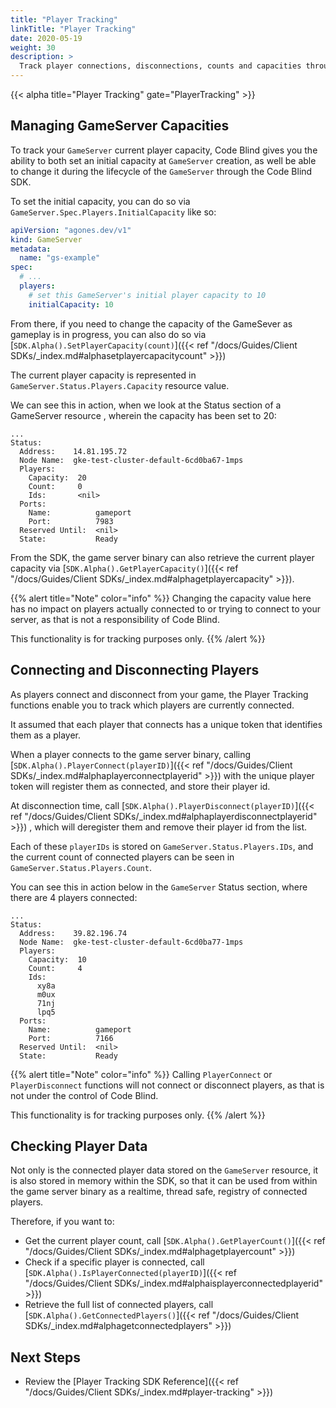```yaml
---
title: "Player Tracking"
linkTitle: "Player Tracking"
date: 2020-05-19
weight: 30
description: >
  Track player connections, disconnections, counts and capacities through the Code Blind SDK
---
```


{{< alpha title="Player Tracking" gate="PlayerTracking" >}}

## Managing GameServer Capacities

To track your `GameServer` current player capacity, Code Blind gives you the ability to both set an initial capacity at
`GameServer` creation, as well be able to change it during the lifecycle of the `GameServer` through the Code Blind SDK.

To set the initial capacity, you can do so via `GameServer.Spec.Players.InitialCapacity` like so:

```yaml
apiVersion: "agones.dev/v1"
kind: GameServer
metadata:
  name: "gs-example"
spec:
  # ...
  players:
    # set this GameServer's initial player capacity to 10
    initialCapacity: 10
```

From there, if you need to change the capacity of the GameSever as gameplay is in progress, you can also do so via 
[`SDK.Alpha().SetPlayerCapacity(count)`]({{< ref "/docs/Guides/Client SDKs/_index.md#alphasetplayercapacitycount" >}}) 

The current player capacity is represented in `GameServer.Status.Players.Capacity` resource value.

We can see this in action, when we look at the Status section of a GameServer resource
, wherein the capacity has been set to 20:

```
...
Status:
  Address:    14.81.195.72
  Node Name:  gke-test-cluster-default-6cd0ba67-1mps
  Players:
    Capacity:  20
    Count:     0
    Ids:       <nil>
  Ports:
    Name:          gameport
    Port:          7983
  Reserved Until:  <nil>
  State:           Ready
```

From the SDK, the game server binary can also retrieve the current player capacity 
via [`SDK.Alpha().GetPlayerCapacity()`]({{< ref "/docs/Guides/Client SDKs/_index.md#alphagetplayercapacity" >}}).

{{% alert title="Note" color="info" %}}
Changing the capacity value here has no impact on players actually
connected to or trying to connect to your server, as that is not a responsibility of Code Blind.

This functionality is for tracking purposes only. 
{{% /alert %}}

## Connecting and Disconnecting Players

As players connect and disconnect from your game, the Player Tracking functions enable you to track which players 
are currently connected.

It assumed that each player that connects has a unique token that identifies them as a player.

When a player connects to the game server binary, 
calling [`SDK.Alpha().PlayerConnect(playerID)`]({{< ref "/docs/Guides/Client SDKs/_index.md#alphaplayerconnectplayerid" >}})
with the unique player token will register them as connected, and store their player id.
 
At disconnection time,
call [`SDK.Alpha().PlayerDisconnect(playerID)`]({{< ref "/docs/Guides/Client SDKs/_index.md#alphaplayerdisconnectplayerid" >}})
, which will deregister them and remove their player id from the list.

Each of these `playerIDs` is stored on `GameServer.Status.Players.IDs`, and the current count of connected players
can be seen in `GameServer.Status.Players.Count`. 

You can see this in action below in the `GameServer` Status section, where there are 4 players connected:

```
...
Status:
  Address:    39.82.196.74
  Node Name:  gke-test-cluster-default-6cd0ba77-1mps
  Players:
    Capacity:  10
    Count:     4
    Ids:
      xy8a
      m0ux
      71nj
      lpq5
  Ports:
    Name:          gameport
    Port:          7166
  Reserved Until:  <nil>
  State:           Ready
```

{{% alert title="Note" color="info" %}}
Calling `PlayerConnect` or `PlayerDisconnect` functions will not
connect or disconnect players, as that is not under the control of Code Blind.

This functionality is for tracking purposes only. 
{{% /alert %}}

## Checking Player Data

Not only is the connected player data stored on the `GameServer` resource, it is also stored in memory within the
SDK, so that it can be used from within the game server binary as a realtime, thread safe, registry of connected
players.

Therefore, if you want to:

* Get the current player count, call [`SDK.Alpha().GetPlayerCount()`]({{< ref "/docs/Guides/Client SDKs/_index.md#alphagetplayercount" >}})
* Check if a specific player is connected, call [`SDK.Alpha().IsPlayerConnected(playerID)`]({{< ref "/docs/Guides/Client SDKs/_index.md#alphaisplayerconnectedplayerid" >}})
* Retrieve the full list of connected players, call [`SDK.Alpha().GetConnectedPlayers()`]({{< ref "/docs/Guides/Client SDKs/_index.md#alphagetconnectedplayers" >}})

## Next Steps

* Review the [Player Tracking SDK Reference]({{< ref "/docs/Guides/Client SDKs/_index.md#player-tracking" >}})
